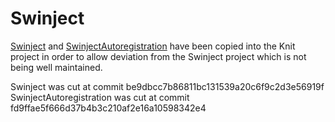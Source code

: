 # Swinject

[Swinject](https://github.com/Swinject/Swinject/) and [SwinjectAutoregistration](https://github.com/Swinject/SwinjectAutoregistration) have been copied into the Knit project in order to allow deviation from the Swinject project which is not being well maintained.

Swinject was cut at commit be9dbcc7b86811bc131539a20c6f9c2d3e56919f
SwinjectAutoregistration was cut at commit fd9ffae5f666d37b4b3c210af2e16a10598342e4